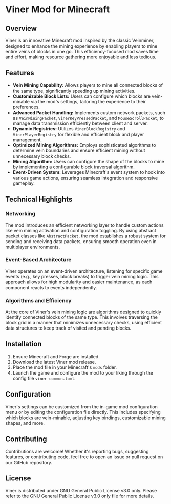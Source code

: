 # Viner Mod for Minecraft

## Overview

Viner is an innovative Minecraft mod inspired by the classic Veinminer, designed to enhance the mining experience by enabling players to mine entire veins of blocks in one go. This efficiency-focused mod saves time and effort, making resource gathering more enjoyable and less tedious.

## Features

- **Vein Mining Capability:** Allows players to mine all connected blocks of the same type, significantly speeding up mining activities.
- **Customizable Block Lists:** Users can configure which blocks are vein-minable via the mod's settings, tailoring the experience to their preferences.
- **Advanced Packet Handling:** Implements custom network packets, such as `VeinMiningPacket`, `VinerKeyPressedPacket`, and `MouseScrollPacket`, to manage data transmission efficiently between client and server.
- **Dynamic Registries:** Utilizes `VinerBlockRegistry` and `VinerPlayerRegistry` for flexible and efficient block and player management.
- **Optimized Mining Algorithms:** Employs sophisticated algorithms to determine vein boundaries and ensure efficient mining without unnecessary block checks.
- **Mining Algorithm:** Users can configure the shape of the blocks to mine by implementing a configurable block traversal algorithm.
- **Event-Driven System:** Leverages Minecraft's event system to hook into various game actions, ensuring seamless integration and responsive gameplay.

## Technical Highlights

### Networking
The mod introduces an efficient networking layer to handle custom actions like vein mining activation and configuration toggling. By using abstract packet classes like `AbstractPacket`, the mod establishes a robust system for sending and receiving data packets, ensuring smooth operation even in multiplayer environments.

### Event-Based Architecture
Viner operates on an event-driven architecture, listening for specific game events (e.g., key presses, block breaks) to trigger vein mining logic. This approach allows for high modularity and easier maintenance, as each component reacts to events independently.

### Algorithms and Efficiency
At the core of Viner's vein mining logic are algorithms designed to quickly identify connected blocks of the same type. This involves traversing the block grid in a manner that minimizes unnecessary checks, using efficient data structures to keep track of visited and pending blocks.

## Installation

1. Ensure Minecraft and Forge are installed.
2. Download the latest Viner mod release.
3. Place the mod file in your Minecraft's `mods` folder.
4. Launch the game and configure the mod to your liking through the config file `viner-common.toml`.

## Configuration

Viner's settings can be customized from the in-game mod configuration menu or by editing the configuration file directly. This includes specifying which blocks are vein-minable, adjusting key bindings, customizable mining shapes, and more.

## Contributing

Contributions are welcome! Whether it's reporting bugs, suggesting features, or contributing code, feel free to open an issue or pull request on our GitHub repository.

## License

Viner is distributed under GNU General Public License v3.0 only. Please refer to the GNU General Public License v3.0 only file for more details.


